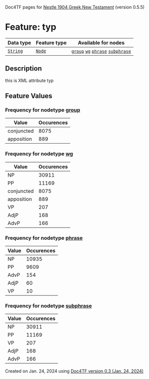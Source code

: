 Doc4TF pages for [Nestle 1904 Greek New Testament](https://github.com/saulocantanhede/tfgreek2/tree/master/tf) (version 0.5.5)
# Feature: typ
Data type|Feature type|Available for nodes
---|---|---
[`String`](featurebydatatype.md#string)|[`Node`](featurebytype.md#node)| [`group`](featurebynodetype.md#group)  [`wg`](featurebynodetype.md#wg)  [`phrase`](featurebynodetype.md#phrase)  [`subphrase`](featurebynodetype.md#subphrase) 
## Description
this is XML attribute typ
## Feature Values
### Frequency for nodetype [group](featurebynodetype.md#group)
Value|Occurences
---|---
conjuncted|8075
apposition|889
### Frequency for nodetype [wg](featurebynodetype.md#wg)
Value|Occurences
---|---
NP|30911
PP|11169
conjuncted|8075
apposition|889
VP|207
AdjP|168
AdvP|166
### Frequency for nodetype [phrase](featurebynodetype.md#phrase)
Value|Occurences
---|---
NP|10935
PP|9609
AdvP|154
AdjP|60
VP|10
### Frequency for nodetype [subphrase](featurebynodetype.md#subphrase)
Value|Occurences
---|---
NP|30911
PP|11169
VP|207
AdjP|168
AdvP|166
 

Created on Jan. 24, 2024 using [Doc4TF  version 0.3 (Jan. 24, 2024)](https://github.com/tonyjurg/Doc4TF) 